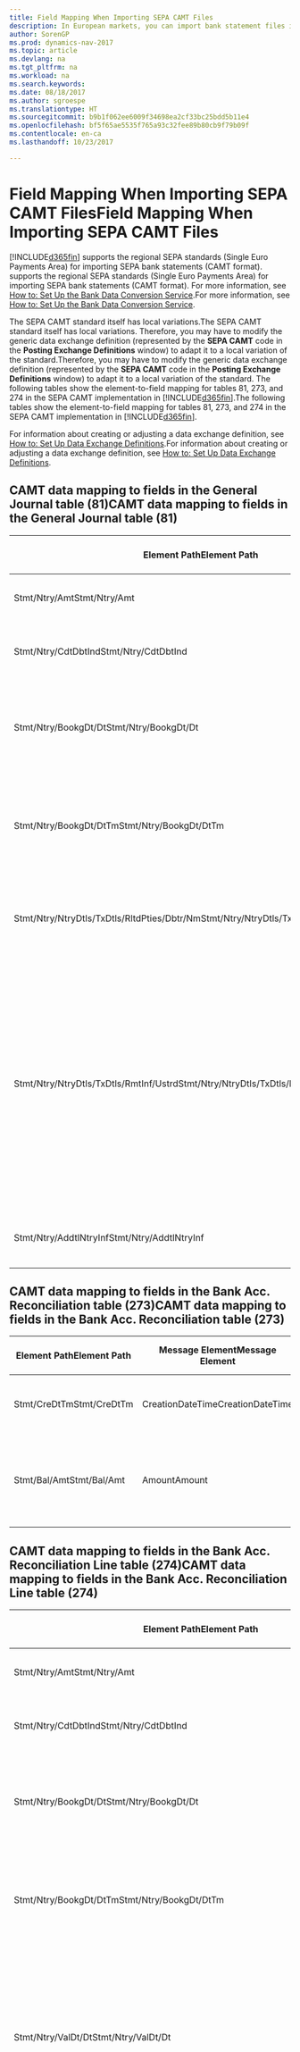 ```yaml
---
title: Field Mapping When Importing SEPA CAMT Files
description: In European markets, you can import bank statement files in the regional SEPA standards (Single Euro Payments Area).
author: SorenGP
ms.prod: dynamics-nav-2017
ms.topic: article
ms.devlang: na
ms.tgt_pltfrm: na
ms.workload: na
ms.search.keywords: 
ms.date: 08/18/2017
ms.author: sgroespe
ms.translationtype: HT
ms.sourcegitcommit: b9b1f062ee6009f34698ea2cf33bc25bdd5b11e4
ms.openlocfilehash: bf5f65ae5535f765a93c32fee89b80cb9f79b09f
ms.contentlocale: en-ca
ms.lasthandoff: 10/23/2017

---
```

# <a name="field-mapping-when-importing-sepa-camt-files"></a><span data-ttu-id="11ae8-103">Field Mapping When Importing SEPA CAMT Files</span><span class="sxs-lookup"><span data-stu-id="11ae8-103">Field Mapping When Importing SEPA CAMT Files</span></span>
[!INCLUDE[d365fin](includes/d365fin_md.md)]<span data-ttu-id="11ae8-104"> supports the regional SEPA standards (Single Euro Payments Area) for importing SEPA bank statements (CAMT format).</span><span class="sxs-lookup"><span data-stu-id="11ae8-104"> supports the regional SEPA standards (Single Euro Payments Area) for importing SEPA bank statements (CAMT format).</span></span> <span data-ttu-id="11ae8-105">For more information, see [How to: Set Up the Bank Data Conversion Service](bank-how-setup-bank-data-conversion-service.md).</span><span class="sxs-lookup"><span data-stu-id="11ae8-105">For more information, see [How to: Set Up the Bank Data Conversion Service](bank-how-setup-bank-data-conversion-service.md).</span></span>  

 <span data-ttu-id="11ae8-106">The SEPA CAMT standard itself has local variations.</span><span class="sxs-lookup"><span data-stu-id="11ae8-106">The SEPA CAMT standard itself has local variations.</span></span> <span data-ttu-id="11ae8-107">Therefore, you may have to modify the generic data exchange definition (represented by the **SEPA CAMT** code in the **Posting Exchange Definitions** window) to adapt it to a local variation of the standard.</span><span class="sxs-lookup"><span data-stu-id="11ae8-107">Therefore, you may have to modify the generic data exchange definition (represented by the **SEPA CAMT** code in the **Posting Exchange Definitions** window) to adapt it to a local variation of the standard.</span></span> <span data-ttu-id="11ae8-108">The following tables show the element-to-field mapping for tables 81, 273, and 274 in the SEPA CAMT implementation in [!INCLUDE[d365fin](includes/d365fin_md.md)].</span><span class="sxs-lookup"><span data-stu-id="11ae8-108">The following tables show the element-to-field mapping for tables 81, 273, and 274 in the SEPA CAMT implementation in [!INCLUDE[d365fin](includes/d365fin_md.md)].</span></span>  

 <span data-ttu-id="11ae8-109">For information about creating or adjusting a data exchange definition, see [How to: Set Up Data Exchange Definitions](across-how-to-set-up-data-exchange-definitions.md).</span><span class="sxs-lookup"><span data-stu-id="11ae8-109">For information about creating or adjusting a data exchange definition, see [How to: Set Up Data Exchange Definitions](across-how-to-set-up-data-exchange-definitions.md).</span></span>  

## <a name="camt-data-mapping-to-fields-in-the-general-journal-table-81"></a><span data-ttu-id="11ae8-110">CAMT data mapping to fields in the General Journal table (81)</span><span class="sxs-lookup"><span data-stu-id="11ae8-110">CAMT data mapping to fields in the General Journal table (81)</span></span>  

|<span data-ttu-id="11ae8-111">Element Path</span><span class="sxs-lookup"><span data-stu-id="11ae8-111">Element Path</span></span>|<span data-ttu-id="11ae8-112">Message Element</span><span class="sxs-lookup"><span data-stu-id="11ae8-112">Message Element</span></span>|<span data-ttu-id="11ae8-113">Data Type</span><span class="sxs-lookup"><span data-stu-id="11ae8-113">Data Type</span></span>|<span data-ttu-id="11ae8-114">Description</span><span class="sxs-lookup"><span data-stu-id="11ae8-114">Description</span></span>|<span data-ttu-id="11ae8-115">Negative-Sign Identifier</span><span class="sxs-lookup"><span data-stu-id="11ae8-115">Negative-Sign Identifier</span></span>|<span data-ttu-id="11ae8-116">Field No.</span><span class="sxs-lookup"><span data-stu-id="11ae8-116">Field No.</span></span>|<span data-ttu-id="11ae8-117">Field Name</span><span class="sxs-lookup"><span data-stu-id="11ae8-117">Field Name</span></span>|  
|------------------|---------------------|---------------|-----------------|-------------------------------|---------------|----------------|  
|<span data-ttu-id="11ae8-118">Stmt/Ntry/Amt</span><span class="sxs-lookup"><span data-stu-id="11ae8-118">Stmt/Ntry/Amt</span></span>|<span data-ttu-id="11ae8-119">Amount</span><span class="sxs-lookup"><span data-stu-id="11ae8-119">Amount</span></span>|<span data-ttu-id="11ae8-120">Decimal</span><span class="sxs-lookup"><span data-stu-id="11ae8-120">Decimal</span></span>|<span data-ttu-id="11ae8-121">The amount of money in the cash entry</span><span class="sxs-lookup"><span data-stu-id="11ae8-121">The amount of money in the cash entry</span></span>||<span data-ttu-id="11ae8-122">13</span><span class="sxs-lookup"><span data-stu-id="11ae8-122">13</span></span>|<span data-ttu-id="11ae8-123">Amount</span><span class="sxs-lookup"><span data-stu-id="11ae8-123">Amount</span></span>|  
|<span data-ttu-id="11ae8-124">Stmt/Ntry/CdtDbtInd</span><span class="sxs-lookup"><span data-stu-id="11ae8-124">Stmt/Ntry/CdtDbtInd</span></span>|<span data-ttu-id="11ae8-125">CreditDebitIndicator</span><span class="sxs-lookup"><span data-stu-id="11ae8-125">CreditDebitIndicator</span></span>|<span data-ttu-id="11ae8-126">Text</span><span class="sxs-lookup"><span data-stu-id="11ae8-126">Text</span></span>|<span data-ttu-id="11ae8-127">Indicates whether the entry is a credit or a debit entry</span><span class="sxs-lookup"><span data-stu-id="11ae8-127">Indicates whether the entry is a credit or a debit entry</span></span>|<span data-ttu-id="11ae8-128">DBIT</span><span class="sxs-lookup"><span data-stu-id="11ae8-128">DBIT</span></span>|<span data-ttu-id="11ae8-129">13</span><span class="sxs-lookup"><span data-stu-id="11ae8-129">13</span></span>|<span data-ttu-id="11ae8-130">Amount</span><span class="sxs-lookup"><span data-stu-id="11ae8-130">Amount</span></span>|  
|<span data-ttu-id="11ae8-131">Stmt/Ntry/BookgDt/Dt</span><span class="sxs-lookup"><span data-stu-id="11ae8-131">Stmt/Ntry/BookgDt/Dt</span></span>|<span data-ttu-id="11ae8-132">Date</span><span class="sxs-lookup"><span data-stu-id="11ae8-132">Date</span></span>|<span data-ttu-id="11ae8-133">Date</span><span class="sxs-lookup"><span data-stu-id="11ae8-133">Date</span></span>|<span data-ttu-id="11ae8-134">The date when an entry is posted to an account on the account servicer's books</span><span class="sxs-lookup"><span data-stu-id="11ae8-134">The date when an entry is posted to an account on the account servicer's books</span></span>||<span data-ttu-id="11ae8-135">5</span><span class="sxs-lookup"><span data-stu-id="11ae8-135">5</span></span>|<span data-ttu-id="11ae8-136">Posting Date</span><span class="sxs-lookup"><span data-stu-id="11ae8-136">Posting Date</span></span>|  
|<span data-ttu-id="11ae8-137">Stmt/Ntry/BookgDt/DtTm</span><span class="sxs-lookup"><span data-stu-id="11ae8-137">Stmt/Ntry/BookgDt/DtTm</span></span>|<span data-ttu-id="11ae8-138">DateTime</span><span class="sxs-lookup"><span data-stu-id="11ae8-138">DateTime</span></span>|<span data-ttu-id="11ae8-139">DateTime</span><span class="sxs-lookup"><span data-stu-id="11ae8-139">DateTime</span></span>|<span data-ttu-id="11ae8-140">The date and time when an entry is posted to an account on the account servicer's books</span><span class="sxs-lookup"><span data-stu-id="11ae8-140">The date and time when an entry is posted to an account on the account servicer's books</span></span>||<span data-ttu-id="11ae8-141">5</span><span class="sxs-lookup"><span data-stu-id="11ae8-141">5</span></span>|<span data-ttu-id="11ae8-142">Posting Date</span><span class="sxs-lookup"><span data-stu-id="11ae8-142">Posting Date</span></span>|  
|<span data-ttu-id="11ae8-143">Stmt/Ntry/NtryDtls/TxDtls/RltdPties/Dbtr/Nm</span><span class="sxs-lookup"><span data-stu-id="11ae8-143">Stmt/Ntry/NtryDtls/TxDtls/RltdPties/Dbtr/Nm</span></span>|<span data-ttu-id="11ae8-144">Name</span><span class="sxs-lookup"><span data-stu-id="11ae8-144">Name</span></span>|<span data-ttu-id="11ae8-145">Text</span><span class="sxs-lookup"><span data-stu-id="11ae8-145">Text</span></span>|<span data-ttu-id="11ae8-146">The name of the party that owes an amount of money to the (ultimate) creditor</span><span class="sxs-lookup"><span data-stu-id="11ae8-146">The name of the party that owes an amount of money to the (ultimate) creditor</span></span>||<span data-ttu-id="11ae8-147">1221</span><span class="sxs-lookup"><span data-stu-id="11ae8-147">1221</span></span>|<span data-ttu-id="11ae8-148">Payer Information</span><span class="sxs-lookup"><span data-stu-id="11ae8-148">Payer Information</span></span>|  
|<span data-ttu-id="11ae8-149">Stmt/Ntry/NtryDtls/TxDtls/RmtInf/Ustrd</span><span class="sxs-lookup"><span data-stu-id="11ae8-149">Stmt/Ntry/NtryDtls/TxDtls/RmtInf/Ustrd</span></span>|<span data-ttu-id="11ae8-150">Unstructured</span><span class="sxs-lookup"><span data-stu-id="11ae8-150">Unstructured</span></span>|<span data-ttu-id="11ae8-151">Text</span><span class="sxs-lookup"><span data-stu-id="11ae8-151">Text</span></span>|<span data-ttu-id="11ae8-152">Information supplied to enable the matching/reconciliation of an entry with the items that the payment is intended to settle, such as commercial invoices in an accounts-receivable system, in an unstructured form</span><span class="sxs-lookup"><span data-stu-id="11ae8-152">Information supplied to enable the matching/reconciliation of an entry with the items that the payment is intended to settle, such as commercial invoices in an accounts-receivable system, in an unstructured form</span></span>||<span data-ttu-id="11ae8-153">8</span><span class="sxs-lookup"><span data-stu-id="11ae8-153">8</span></span>|<span data-ttu-id="11ae8-154">Description</span><span class="sxs-lookup"><span data-stu-id="11ae8-154">Description</span></span>|  
|<span data-ttu-id="11ae8-155">Stmt/Ntry/AddtlNtryInf</span><span class="sxs-lookup"><span data-stu-id="11ae8-155">Stmt/Ntry/AddtlNtryInf</span></span>|<span data-ttu-id="11ae8-156">AdditionalEntryInformation</span><span class="sxs-lookup"><span data-stu-id="11ae8-156">AdditionalEntryInformation</span></span>|<span data-ttu-id="11ae8-157">Text</span><span class="sxs-lookup"><span data-stu-id="11ae8-157">Text</span></span>|<span data-ttu-id="11ae8-158">Additional information about the entry</span><span class="sxs-lookup"><span data-stu-id="11ae8-158">Additional information about the entry</span></span>||<span data-ttu-id="11ae8-159">1222</span><span class="sxs-lookup"><span data-stu-id="11ae8-159">1222</span></span>|<span data-ttu-id="11ae8-160">Transaction Information</span><span class="sxs-lookup"><span data-stu-id="11ae8-160">Transaction Information</span></span>|  

## <a name="camt-data-mapping-to-fields-in-the-bank-acc-reconciliation-table-273"></a><span data-ttu-id="11ae8-161">CAMT data mapping to fields in the Bank Acc. Reconciliation table (273)</span><span class="sxs-lookup"><span data-stu-id="11ae8-161">CAMT data mapping to fields in the Bank Acc. Reconciliation table (273)</span></span>  

|<span data-ttu-id="11ae8-162">Element Path</span><span class="sxs-lookup"><span data-stu-id="11ae8-162">Element Path</span></span>|<span data-ttu-id="11ae8-163">Message Element</span><span class="sxs-lookup"><span data-stu-id="11ae8-163">Message Element</span></span>|<span data-ttu-id="11ae8-164">Data Type</span><span class="sxs-lookup"><span data-stu-id="11ae8-164">Data Type</span></span>|<span data-ttu-id="11ae8-165">Description</span><span class="sxs-lookup"><span data-stu-id="11ae8-165">Description</span></span>|<span data-ttu-id="11ae8-166">Negative-Sign Identifier</span><span class="sxs-lookup"><span data-stu-id="11ae8-166">Negative-Sign Identifier</span></span>|<span data-ttu-id="11ae8-167">Field No.</span><span class="sxs-lookup"><span data-stu-id="11ae8-167">Field No.</span></span>|<span data-ttu-id="11ae8-168">Field Name</span><span class="sxs-lookup"><span data-stu-id="11ae8-168">Field Name</span></span>|  
|------------------|---------------------|---------------|-----------------|-------------------------------|---------------|----------------|  
|<span data-ttu-id="11ae8-169">Stmt/CreDtTm</span><span class="sxs-lookup"><span data-stu-id="11ae8-169">Stmt/CreDtTm</span></span>|<span data-ttu-id="11ae8-170">CreationDateTime</span><span class="sxs-lookup"><span data-stu-id="11ae8-170">CreationDateTime</span></span>|<span data-ttu-id="11ae8-171">Date</span><span class="sxs-lookup"><span data-stu-id="11ae8-171">Date</span></span>|<span data-ttu-id="11ae8-172">The date and time when the message was created</span><span class="sxs-lookup"><span data-stu-id="11ae8-172">The date and time when the message was created</span></span>||<span data-ttu-id="11ae8-173">3</span><span class="sxs-lookup"><span data-stu-id="11ae8-173">3</span></span>|<span data-ttu-id="11ae8-174">Statement Date</span><span class="sxs-lookup"><span data-stu-id="11ae8-174">Statement Date</span></span>|  
|<span data-ttu-id="11ae8-175">Stmt/Bal/Amt</span><span class="sxs-lookup"><span data-stu-id="11ae8-175">Stmt/Bal/Amt</span></span>|<span data-ttu-id="11ae8-176">Amount</span><span class="sxs-lookup"><span data-stu-id="11ae8-176">Amount</span></span>|<span data-ttu-id="11ae8-177">Decimal</span><span class="sxs-lookup"><span data-stu-id="11ae8-177">Decimal</span></span>|<span data-ttu-id="11ae8-178">The amount resulting from the netted amounts for all debit and credit entries</span><span class="sxs-lookup"><span data-stu-id="11ae8-178">The amount resulting from the netted amounts for all debit and credit entries</span></span>||<span data-ttu-id="11ae8-179">4</span><span class="sxs-lookup"><span data-stu-id="11ae8-179">4</span></span>|<span data-ttu-id="11ae8-180">Statement Ending Balance</span><span class="sxs-lookup"><span data-stu-id="11ae8-180">Statement Ending Balance</span></span>|  

## <a name="camt-data-mapping-to-fields-in-the-bank-acc-reconciliation-line-table-274"></a><span data-ttu-id="11ae8-181">CAMT data mapping to fields in the Bank Acc. Reconciliation Line table (274)</span><span class="sxs-lookup"><span data-stu-id="11ae8-181">CAMT data mapping to fields in the Bank Acc. Reconciliation Line table (274)</span></span>  

|<span data-ttu-id="11ae8-182">Element Path</span><span class="sxs-lookup"><span data-stu-id="11ae8-182">Element Path</span></span>|<span data-ttu-id="11ae8-183">Message Element</span><span class="sxs-lookup"><span data-stu-id="11ae8-183">Message Element</span></span>|<span data-ttu-id="11ae8-184">Data Type</span><span class="sxs-lookup"><span data-stu-id="11ae8-184">Data Type</span></span>|<span data-ttu-id="11ae8-185">Description</span><span class="sxs-lookup"><span data-stu-id="11ae8-185">Description</span></span>|<span data-ttu-id="11ae8-186">Negative-Sign Identifier</span><span class="sxs-lookup"><span data-stu-id="11ae8-186">Negative-Sign Identifier</span></span>|<span data-ttu-id="11ae8-187">Field No.</span><span class="sxs-lookup"><span data-stu-id="11ae8-187">Field No.</span></span>|<span data-ttu-id="11ae8-188">Field Name</span><span class="sxs-lookup"><span data-stu-id="11ae8-188">Field Name</span></span>|  
|------------------|---------------------|---------------|-----------------|-------------------------------|---------------|----------------|  
|<span data-ttu-id="11ae8-189">Stmt/Ntry/Amt</span><span class="sxs-lookup"><span data-stu-id="11ae8-189">Stmt/Ntry/Amt</span></span>|<span data-ttu-id="11ae8-190">Amount</span><span class="sxs-lookup"><span data-stu-id="11ae8-190">Amount</span></span>|<span data-ttu-id="11ae8-191">Decimal</span><span class="sxs-lookup"><span data-stu-id="11ae8-191">Decimal</span></span>|<span data-ttu-id="11ae8-192">The amount of money in the cash entry</span><span class="sxs-lookup"><span data-stu-id="11ae8-192">The amount of money in the cash entry</span></span>||<span data-ttu-id="11ae8-193">7</span><span class="sxs-lookup"><span data-stu-id="11ae8-193">7</span></span>|<span data-ttu-id="11ae8-194">Statement Amount</span><span class="sxs-lookup"><span data-stu-id="11ae8-194">Statement Amount</span></span>|  
|<span data-ttu-id="11ae8-195">Stmt/Ntry/CdtDbtInd</span><span class="sxs-lookup"><span data-stu-id="11ae8-195">Stmt/Ntry/CdtDbtInd</span></span>|<span data-ttu-id="11ae8-196">CreditDebitIndicator</span><span class="sxs-lookup"><span data-stu-id="11ae8-196">CreditDebitIndicator</span></span>|<span data-ttu-id="11ae8-197">Text</span><span class="sxs-lookup"><span data-stu-id="11ae8-197">Text</span></span>|<span data-ttu-id="11ae8-198">Indicates whether the entry is a credit or a debit entry</span><span class="sxs-lookup"><span data-stu-id="11ae8-198">Indicates whether the entry is a credit or a debit entry</span></span>|<span data-ttu-id="11ae8-199">DBIT</span><span class="sxs-lookup"><span data-stu-id="11ae8-199">DBIT</span></span>|<span data-ttu-id="11ae8-200">7</span><span class="sxs-lookup"><span data-stu-id="11ae8-200">7</span></span>|<span data-ttu-id="11ae8-201">Statement Amount</span><span class="sxs-lookup"><span data-stu-id="11ae8-201">Statement Amount</span></span>|  
|<span data-ttu-id="11ae8-202">Stmt/Ntry/BookgDt/Dt</span><span class="sxs-lookup"><span data-stu-id="11ae8-202">Stmt/Ntry/BookgDt/Dt</span></span>|<span data-ttu-id="11ae8-203">Date</span><span class="sxs-lookup"><span data-stu-id="11ae8-203">Date</span></span>|<span data-ttu-id="11ae8-204">Date</span><span class="sxs-lookup"><span data-stu-id="11ae8-204">Date</span></span>|<span data-ttu-id="11ae8-205">The date when an entry is posted to an account on the account servicer's books</span><span class="sxs-lookup"><span data-stu-id="11ae8-205">The date when an entry is posted to an account on the account servicer's books</span></span>||<span data-ttu-id="11ae8-206">5</span><span class="sxs-lookup"><span data-stu-id="11ae8-206">5</span></span>|<span data-ttu-id="11ae8-207">Transaction Date</span><span class="sxs-lookup"><span data-stu-id="11ae8-207">Transaction Date</span></span>|  
|<span data-ttu-id="11ae8-208">Stmt/Ntry/BookgDt/DtTm</span><span class="sxs-lookup"><span data-stu-id="11ae8-208">Stmt/Ntry/BookgDt/DtTm</span></span>|<span data-ttu-id="11ae8-209">DateTime</span><span class="sxs-lookup"><span data-stu-id="11ae8-209">DateTime</span></span>|<span data-ttu-id="11ae8-210">DateTime</span><span class="sxs-lookup"><span data-stu-id="11ae8-210">DateTime</span></span>|<span data-ttu-id="11ae8-211">The date and time when an entry is posted to an account on the account servicer's books</span><span class="sxs-lookup"><span data-stu-id="11ae8-211">The date and time when an entry is posted to an account on the account servicer's books</span></span>||<span data-ttu-id="11ae8-212">5</span><span class="sxs-lookup"><span data-stu-id="11ae8-212">5</span></span>|<span data-ttu-id="11ae8-213">Transaction Date</span><span class="sxs-lookup"><span data-stu-id="11ae8-213">Transaction Date</span></span>|  
|<span data-ttu-id="11ae8-214">Stmt/Ntry/ValDt/Dt</span><span class="sxs-lookup"><span data-stu-id="11ae8-214">Stmt/Ntry/ValDt/Dt</span></span>|<span data-ttu-id="11ae8-215">Date</span><span class="sxs-lookup"><span data-stu-id="11ae8-215">Date</span></span>|<span data-ttu-id="11ae8-216">Date</span><span class="sxs-lookup"><span data-stu-id="11ae8-216">Date</span></span>|<span data-ttu-id="11ae8-217">The date when assets become available to the account owner in case of a credit entry, or cease to be available to the account owner in case of a debit entry</span><span class="sxs-lookup"><span data-stu-id="11ae8-217">The date when assets become available to the account owner in case of a credit entry, or cease to be available to the account owner in case of a debit entry</span></span>||<span data-ttu-id="11ae8-218">12</span><span class="sxs-lookup"><span data-stu-id="11ae8-218">12</span></span>|<span data-ttu-id="11ae8-219">Value Date</span><span class="sxs-lookup"><span data-stu-id="11ae8-219">Value Date</span></span>|  
|<span data-ttu-id="11ae8-220">Stmt/Ntry/ValDt/DtTm</span><span class="sxs-lookup"><span data-stu-id="11ae8-220">Stmt/Ntry/ValDt/DtTm</span></span>|<span data-ttu-id="11ae8-221">DateTime</span><span class="sxs-lookup"><span data-stu-id="11ae8-221">DateTime</span></span>|<span data-ttu-id="11ae8-222">DateTime</span><span class="sxs-lookup"><span data-stu-id="11ae8-222">DateTime</span></span>|<span data-ttu-id="11ae8-223">The date and time when assets become available to the account owner in case of a credit entry, or cease to be available to the account owner in case of a debit entry</span><span class="sxs-lookup"><span data-stu-id="11ae8-223">The date and time when assets become available to the account owner in case of a credit entry, or cease to be available to the account owner in case of a debit entry</span></span>||<span data-ttu-id="11ae8-224">12</span><span class="sxs-lookup"><span data-stu-id="11ae8-224">12</span></span>|<span data-ttu-id="11ae8-225">Value Date</span><span class="sxs-lookup"><span data-stu-id="11ae8-225">Value Date</span></span>|  
|<span data-ttu-id="11ae8-226">Stmt/Ntry/NtryDtls/TxDtls/RltdPties/Dbtr/Nm</span><span class="sxs-lookup"><span data-stu-id="11ae8-226">Stmt/Ntry/NtryDtls/TxDtls/RltdPties/Dbtr/Nm</span></span>|<span data-ttu-id="11ae8-227">Name</span><span class="sxs-lookup"><span data-stu-id="11ae8-227">Name</span></span>|<span data-ttu-id="11ae8-228">Text</span><span class="sxs-lookup"><span data-stu-id="11ae8-228">Text</span></span>|<span data-ttu-id="11ae8-229">The name of the party that owes an amount of money to the (ultimate) creditor</span><span class="sxs-lookup"><span data-stu-id="11ae8-229">The name of the party that owes an amount of money to the (ultimate) creditor</span></span>||<span data-ttu-id="11ae8-230">15</span><span class="sxs-lookup"><span data-stu-id="11ae8-230">15</span></span>|<span data-ttu-id="11ae8-231">Payer Information</span><span class="sxs-lookup"><span data-stu-id="11ae8-231">Payer Information</span></span>|  
|<span data-ttu-id="11ae8-232">Stmt/Ntry/NtryDtls/TxDtls/RmtInf/Ustrd</span><span class="sxs-lookup"><span data-stu-id="11ae8-232">Stmt/Ntry/NtryDtls/TxDtls/RmtInf/Ustrd</span></span>|<span data-ttu-id="11ae8-233">Unstructured</span><span class="sxs-lookup"><span data-stu-id="11ae8-233">Unstructured</span></span>|<span data-ttu-id="11ae8-234">Text</span><span class="sxs-lookup"><span data-stu-id="11ae8-234">Text</span></span>|<span data-ttu-id="11ae8-235">Information supplied to enable the matching/reconciliation of an entry with the items that the payment is intended to settle, such as commercial invoices in an accounts-receivable system, in an unstructured form</span><span class="sxs-lookup"><span data-stu-id="11ae8-235">Information supplied to enable the matching/reconciliation of an entry with the items that the payment is intended to settle, such as commercial invoices in an accounts-receivable system, in an unstructured form</span></span>||<span data-ttu-id="11ae8-236">6</span><span class="sxs-lookup"><span data-stu-id="11ae8-236">6</span></span>|<span data-ttu-id="11ae8-237">Description</span><span class="sxs-lookup"><span data-stu-id="11ae8-237">Description</span></span>|  
|<span data-ttu-id="11ae8-238">Stmt/Ntry/AddtlNtryInf</span><span class="sxs-lookup"><span data-stu-id="11ae8-238">Stmt/Ntry/AddtlNtryInf</span></span>|<span data-ttu-id="11ae8-239">AdditionalEntryInformation</span><span class="sxs-lookup"><span data-stu-id="11ae8-239">AdditionalEntryInformation</span></span>|<span data-ttu-id="11ae8-240">Text</span><span class="sxs-lookup"><span data-stu-id="11ae8-240">Text</span></span>|<span data-ttu-id="11ae8-241">Additional information about the entry</span><span class="sxs-lookup"><span data-stu-id="11ae8-241">Additional information about the entry</span></span>||<span data-ttu-id="11ae8-242">16</span><span class="sxs-lookup"><span data-stu-id="11ae8-242">16</span></span>|<span data-ttu-id="11ae8-243">Transaction Information</span><span class="sxs-lookup"><span data-stu-id="11ae8-243">Transaction Information</span></span>|  

 <span data-ttu-id="11ae8-244">Elements in the **Ntry** node that are imported into [!INCLUDE[d365fin](includes/d365fin_md.md)] but not mapped to any fields are stored in the **Posting Exch. Column Def** table.</span><span class="sxs-lookup"><span data-stu-id="11ae8-244">Elements in the **Ntry** node that are imported into [!INCLUDE[d365fin](includes/d365fin_md.md)] but not mapped to any fields are stored in the **Posting Exch. Column Def** table.</span></span> <span data-ttu-id="11ae8-245">Users can view these elements from the **Payment Reconciliation Journal**, **Payment Application**, and **Bank Acc. Reconciliation** windows by choosing the **Bank Statement Line Details** action.</span><span class="sxs-lookup"><span data-stu-id="11ae8-245">Users can view these elements from the **Payment Reconciliation Journal**, **Payment Application**, and **Bank Acc. Reconciliation** windows by choosing the **Bank Statement Line Details** action.</span></span> <span data-ttu-id="11ae8-246">For more information, see [How to: Reconcile Payments Using Automatic Application](receivables-how-reconcile-payments-auto-application.md).</span><span class="sxs-lookup"><span data-stu-id="11ae8-246">For more information, see [How to: Reconcile Payments Using Automatic Application](receivables-how-reconcile-payments-auto-application.md).</span></span>  
## <a name="see-also"></a><span data-ttu-id="11ae8-247">See Also</span><span class="sxs-lookup"><span data-stu-id="11ae8-247">See Also</span></span>  
[<span data-ttu-id="11ae8-248">Setting Up Data Exchange</span><span class="sxs-lookup"><span data-stu-id="11ae8-248">Setting Up Data Exchange</span></span>](across-set-up-data-exchange.md)  
[<span data-ttu-id="11ae8-249">Exchanging Data Electronically</span><span class="sxs-lookup"><span data-stu-id="11ae8-249">Exchanging Data Electronically</span></span>](across-data-exchange.md)  
<span data-ttu-id="11ae8-250">[How to: Set Up the Bank Data Conversion Service](bank-how-setup-bank-data-conversion-service.md) </span><span class="sxs-lookup"><span data-stu-id="11ae8-250">[How to: Set Up the Bank Data Conversion Service](bank-how-setup-bank-data-conversion-service.md) </span></span>  
[<span data-ttu-id="11ae8-251">How to: Use XML Schemas to Prepare Data Exchange Definitions</span><span class="sxs-lookup"><span data-stu-id="11ae8-251">How to: Use XML Schemas to Prepare Data Exchange Definitions</span></span>](across-how-to-use-xml-schemas-to-prepare-data-exchange-definitions.md)  
[<span data-ttu-id="11ae8-252">How to: Reconcile Payments Using Automatic Application</span><span class="sxs-lookup"><span data-stu-id="11ae8-252">How to: Reconcile Payments Using Automatic Application</span></span>](receivables-how-reconcile-payments-auto-application.md)  


